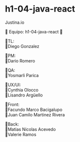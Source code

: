 # h1-04-java-react
Justina.io

:star2: Equipo: h1-04-java-react :star2:

:small_blue_diamond:TL: <br>
  :beginner:Diego Gonzalez

:small_blue_diamond:PM:<br>
  :beginner:Dario Romero

:small_blue_diamond:QA:<br>
  :beginner:Yosmarli Parica

:small_blue_diamond:UX/UI:<br>
  :beginner:Cynthia Olocco<br>
  :beginner:Lisandro Argüello

:small_blue_diamond:Front:<br>
  :beginner:Facundo Marco Bacigalupo<br>
  :beginner:Juan Camilo Martinez Rivera

:small_blue_diamond:Back:<br>
  :beginner:Matias Nicolas Acevedo<br>
  :beginner:Valerie Ramos
